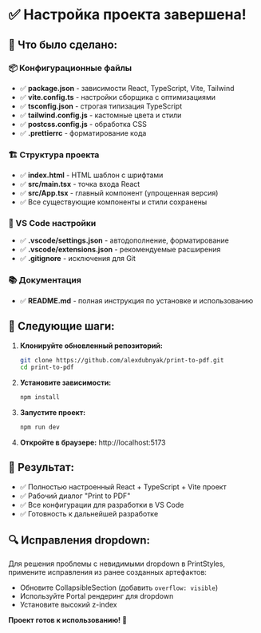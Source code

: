 # ✅ Настройка проекта завершена!

## 🎉 Что было сделано:

### 📦 Конфигурационные файлы
- ✅ **package.json** - зависимости React, TypeScript, Vite, Tailwind
- ✅ **vite.config.ts** - настройки сборщика с оптимизациями
- ✅ **tsconfig.json** - строгая типизация TypeScript
- ✅ **tailwind.config.js** - кастомные цвета и стили
- ✅ **postcss.config.js** - обработка CSS
- ✅ **.prettierrc** - форматирование кода

### 🏗️ Структура проекта
- ✅ **index.html** - HTML шаблон с шрифтами
- ✅ **src/main.tsx** - точка входа React
- ✅ **src/App.tsx** - главный компонент (упрощенная версия)
- ✅ Все существующие компоненты и стили сохранены

### 🔧 VS Code настройки  
- ✅ **.vscode/settings.json** - автодополнение, форматирование
- ✅ **.vscode/extensions.json** - рекомендуемые расширения
- ✅ **.gitignore** - исключения для Git

### 📚 Документация
- ✅ **README.md** - полная инструкция по установке и использованию

## 🚀 Следующие шаги:

1. **Клонируйте обновленный репозиторий:**
   ```bash
   git clone https://github.com/alexdubnyak/print-to-pdf.git
   cd print-to-pdf
   ```

2. **Установите зависимости:**
   ```bash
   npm install
   ```

3. **Запустите проект:**
   ```bash
   npm run dev
   ```

4. **Откройте в браузере:** http://localhost:5173

## 🎯 Результат:

- ✅ Полностью настроенный React + TypeScript + Vite проект
- ✅ Рабочий диалог "Print to PDF" 
- ✅ Все конфигурации для разработки в VS Code
- ✅ Готовность к дальнейшей разработке

## 🔍 Исправления dropdown:

Для решения проблемы с невидимыми dropdown в PrintStyles, примените исправления из ранее созданных артефактов:
- Обновите CollapsibleSection (добавить `overflow: visible`)
- Используйте Portal рендеринг для dropdown
- Установите высокий z-index

**Проект готов к использованию! 🎉**